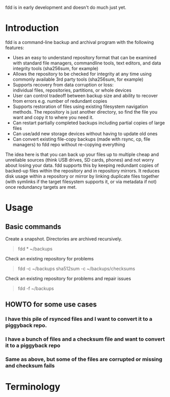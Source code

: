 
fdd is in early development and doesn't do much just yet.

# Introduction

fdd is a command-line backup and archival program with the 
following features:
- Uses an easy to understand repository format that can be examined with 
  standard file managers, commandline tools, text editors, and data 
  integrity tools (sha256sum, for example)
- Allows the repository to be checked for integrity at any time using 
  commonly available 3rd party tools (sha256sum, for example)
- Supports recovery from data corruption or loss:  
  individual files, repositories, partitions, or whole devices
- User can control tradeoff between backup size and ability to recover 
  from errors e.g. number of redundant copies
- Supports restoration of files using existing filesystem navigation
  methods.  The repository is just another directory, so find the file
  you want and copy it to where you need it.
- Can restart partially completed backups including partial copies of
  large files
- Can use/add new storage devices without having to update old ones
- Can convert existing file-copy backups (made with rsync, cp, file
  managers) to fdd repo without re-copying everything

The idea here is that you can back up your files up to multiple cheap
and unreliable sources (think USB drives, SD cards, phones) and not
worry about losing your data.  fdd supports this by keeping
redundant copies of backed-up files within the repository and in
repository mirrors. It reduces disk usage within a repository or
mirror by linking duplicate files together (with symlinks if the
target filesystem supports it, or via metadata if not) once redundancy
targets are met. 

# Usage

## Basic commands

Create a snapshot.  Directories are archived recursively.
> fdd * ~/backups

Check an existing repository for problems
> fdd -c ~/backups 
> sha512sum -c ~/backups/checksums

Check an existing repository for problems and repair issues
> fdd -f ~/backups 

## HOWTO for some use cases

### I have this pile of rsynced files and I want to convert it to a piggyback repo.

### I have a bunch of files and a checksum file and want to convert it to a piggyback repo

### Same as above, but some of the files are corrupted or missing and checksum fails

# Terminology
